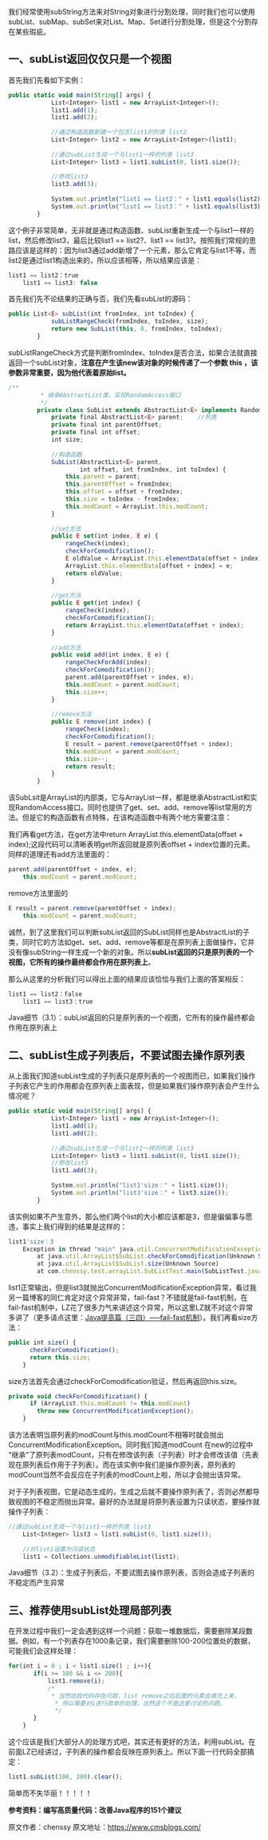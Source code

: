 


我们经常使用subString方法来对String对象进行分割处理，同时我们也可以使用subList、subMap、subSet来对List、Map、Set进行分割处理，但是这个分割存在某些瑕疵。

## 一、subList返回仅仅只是一个视图

首先我们先看如下实例：

```js 
public static void main(String[] args) {
            List<Integer> list1 = new ArrayList<Integer>();
            list1.add(1);
            list1.add(2);
    
            //通过构造函数新建一个包含list1的列表 list2
            List<Integer> list2 = new ArrayList<Integer>(list1);
    
            //通过subList生成一个与list1一样的列表 list3
            List<Integer> list3 = list1.subList(0, list1.size());
    
            //修改list3
            list3.add(3);
    
            System.out.println("list1 == list2：" + list1.equals(list2));
            System.out.println("list1 == list3：" + list1.equals(list3));
        }
```

这个例子非常简单，无非就是通过构造函数、subList重新生成一个与list1一样的list，然后修改list3，最后比较list1 == list2?、list1 == list3?。按照我们常规的思路应该是这样的：因为list3通过add新增了一个元素，那么它肯定与list1不等，而list2是通过list1构造出来的，所以应该相等，所以结果应该是：


```js 
list1 == list2：true
    list1 == list3: false
```

首先我们先不论结果的正确与否，我们先看subList的源码：


```js 
public List<E> subList(int fromIndex, int toIndex) {
            subListRangeCheck(fromIndex, toIndex, size);
            return new SubList(this, 0, fromIndex, toIndex);
        }
```

subListRangeCheck方式是判断fromIndex、toIndex是否合法，如果合法就直接返回一个subList对象，**注意在产生该new该对象的时候传递了一个参数 this ，该参数非常重要，因为他代表着原始list。**


```js 
/**
         * 继承AbstractList类，实现RandomAccess接口
         */
        private class SubList extends AbstractList<E> implements RandomAccess {
            private final AbstractList<E> parent;    //列表
            private final int parentOffset;   
            private final int offset;
            int size;
    
            //构造函数
            SubList(AbstractList<E> parent,
                    int offset, int fromIndex, int toIndex) {
                this.parent = parent;
                this.parentOffset = fromIndex;
                this.offset = offset + fromIndex;
                this.size = toIndex - fromIndex;
                this.modCount = ArrayList.this.modCount;
            }
    
            //set方法
            public E set(int index, E e) {
                rangeCheck(index);
                checkForComodification();
                E oldValue = ArrayList.this.elementData(offset + index);
                ArrayList.this.elementData[offset + index] = e;
                return oldValue;
            }
    
            //get方法
            public E get(int index) {
                rangeCheck(index);
                checkForComodification();
                return ArrayList.this.elementData(offset + index);
            }
    
            //add方法
            public void add(int index, E e) {
                rangeCheckForAdd(index);
                checkForComodification();
                parent.add(parentOffset + index, e);
                this.modCount = parent.modCount;
                this.size++;
            }
    
            //remove方法
            public E remove(int index) {
                rangeCheck(index);
                checkForComodification();
                E result = parent.remove(parentOffset + index);
                this.modCount = parent.modCount;
                this.size--;
                return result;
            }
        }
```

该SubLsit是ArrayList的内部类，它与ArrayList一样，都是继承AbstractList和实现RandomAccess接口。同时也提供了get、set、add、remove等list常用的方法。但是它的构造函数有点特殊，在该构造函数中有两个地方需要注意：

我们再看get方法，在get方法中return ArrayList.this.elementData(offset + index);这段代码可以清晰表明get所返回就是原列表offset + index位置的元素。同样的道理还有add方法里面的：

```js 
parent.add(parentOffset + index, e);
    this.modCount = parent.modCount;
```

remove方法里面的


```js 
E result = parent.remove(parentOffset + index);
    this.modCount = parent.modCount;
```

诚然，到了这里我们可以判断subList返回的SubList同样也是AbstractList的子类，同时它的方法如get、set、add、remove等都是在原列表上面做操作，它并没有像subString一样生成一个新的对象。所以**subList返回的只是原列表的一个视图，它所有的操作最终都会作用在原列表上**。

那么从这里的分析我们可以得出上面的结果应该恰恰与我们上面的答案相反：

```js 
list1 == list2：false
    list1 == list3：true
```
 
Java细节（3.1）：subList返回的只是原列表的一个视图，它所有的操作最终都会作用在原列表上

## 二、subList生成子列表后，不要试图去操作原列表

从上面我们知道subList生成的子列表只是原列表的一个视图而已，如果我们操作子列表它产生的作用都会在原列表上面表现，但是如果我们操作原列表会产生什么情况呢？

```js 
public static void main(String[] args) {
            List<Integer> list1 = new ArrayList<Integer>();
            list1.add(1);
            list1.add(2);
    
            //通过subList生成一个与list1一样的列表 list3
            List<Integer> list3 = list1.subList(0, list1.size());
            //修改list3
            list1.add(3);
    
            System.out.println("list1'size：" + list1.size());
            System.out.println("list3'size：" + list3.size());
        }
```

该实例如果不产生意外，那么他们两个list的大小都应该都是3，但是偏偏事与愿违，事实上我们得到的结果是这样的：


```js 
list1'size：3
    Exception in thread "main" java.util.ConcurrentModificationException
        at java.util.ArrayList$SubList.checkForComodification(Unknown Source)
        at java.util.ArrayList$SubList.size(Unknown Source)
        at com.chenssy.test.arrayList.SubListTest.main(SubListTest.java:17)
```

list1正常输出，但是list3就抛出ConcurrentModificationException异常，看过我另一篇博客的同仁肯定对这个异常非常，fail-fast？不错就是fail-fast机制，在fail-fast机制中，LZ花了很多力气来讲述这个异常，所以这里LZ就不对这个异常多讲了（更多请点这里：[Java提高篇（三四）—–fail-fast机制](http://cmsblogs.com/?p=1220)）。我们再看size方法：


```js 
public int size() {
      checkForComodification();
      return this.size;
    }
```

size方法首先会通过checkForComodification验证，然后再返回this.size。


```js 
private void checkForComodification() {
      if (ArrayList.this.modCount != this.modCount)
        throw new ConcurrentModificationException();
    }
```

该方法表明当原列表的modCount与this.modCount不相等时就会抛出ConcurrentModificationException。同时我们知道modCount 在new的过程中 "继承"了原列表modCount，只有在修改该列表（子列表）时才会修改该值（先表现在原列表后作用于子列表）。而在该实例中我们是操作原列表，原列表的modCount当然不会反应在子列表的modCount上啦，所以才会抛出该异常。

对于子列表视图，它是动态生成的，生成之后就不要操作原列表了，否则必然都导致视图的不稳定而抛出异常。最好的办法就是将原列表设置为只读状态，要操作就操作子列表：

```js 
//通过subList生成一个与list1一样的列表 list3
    List<Integer> list3 = list1.subList(0, list1.size());
    
    //对list1设置为只读状态
    list1 = Collections.unmodifiableList(list1);
```
 
Java细节（3.2）：生成子列表后，不要试图去操作原列表，否则会造成子列表的不稳定而产生异常

## 三、推荐使用subList处理局部列表

在开发过程中我们一定会遇到这样一个问题：获取一堆数据后，需要删除某段数据。例如，有一个列表存在1000条记录，我们需要删除100-200位置处的数据，可能我们会这样处理：

```js 
for(int i = 0 ; i < list1.size() ; i++){
       if(i >= 100 && i <= 200){
           list1.remove(i);
           /*
            * 当然这段代码存在问题，list remove之后后面的元素会填充上来，
             * 所以需要对i进行简单的处理，当然这个不是这里讨论的问题。
             */
       }
    }
```

这个应该是我们大部分人的处理方式吧，其实还有更好的方法，利用subList。在前面LZ已经讲过，子列表的操作都会反映在原列表上。所以下面一行代码全部搞定：


```js 
list1.subList(100, 200).clear();
```

简单而不失华丽！！！！！

**参考资料：编写高质量代码：改善Java程序的151个建议**





原文作者：chenssy 原文地址：https://www.cmsblogs.com/